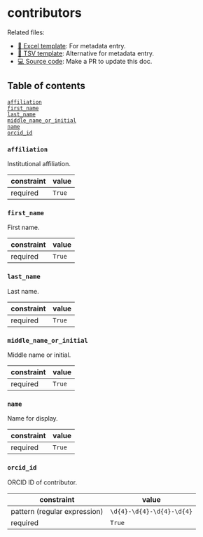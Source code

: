 # contributors

Related files:

- [📝 Excel template](https://raw.githubusercontent.com/hubmapconsortium/ingest-validation-tools/master/docs/contributors/contributors.xlsx): For metadata entry.
- [📝 TSV template](https://raw.githubusercontent.com/hubmapconsortium/ingest-validation-tools/master/docs/contributors/contributors.tsv): Alternative for metadata entry.
- [💻 Source code](https://github.com/hubmapconsortium/ingest-validation-tools/edit/master/src/ingest_validation_tools/table-schemas/contributors.yaml): Make a PR to update this doc.

## Table of contents
[`affiliation`](#affiliation)<br>
[`first_name`](#first_name)<br>
[`last_name`](#last_name)<br>
[`middle_name_or_initial`](#middle_name_or_initial)<br>
[`name`](#name)<br>
[`orcid_id`](#orcid_id)<br></details>

### `affiliation`
Institutional affiliation.

| constraint | value |
| --- | --- |
| required | `True` |

### `first_name`
First name.

| constraint | value |
| --- | --- |
| required | `True` |

### `last_name`
Last name.

| constraint | value |
| --- | --- |
| required | `True` |

### `middle_name_or_initial`
Middle name or initial.

| constraint | value |
| --- | --- |
| required | `True` |

### `name`
Name for display.

| constraint | value |
| --- | --- |
| required | `True` |

### `orcid_id`
ORCID ID of contributor.

| constraint | value |
| --- | --- |
| pattern (regular expression) | `\d{4}-\d{4}-\d{4}-\d{4}` |
| required | `True` |
